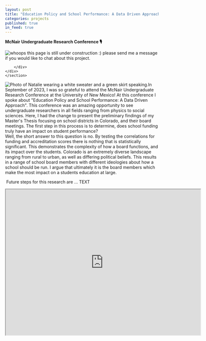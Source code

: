 ```yaml
---
layout: post
title: "Education Policy and School Performance: A Data Driven Approach"
categories: projects
published: true
in_feed: true
---
```

__McNair Undergraduate Research Conference 🎙️__

<section>
	<div class="box alt">
		<div class="row gtr-50 gtr-uniform">
			<div class="col-12"><span class="image fit"><img src="https://drive.google.com/uc?export-download&id=1ebl0QNdivCnuVAm75HN0Z4exAgAQ1tWR" alt="whoops this page is still under construction :) please send me a message if you would like to chat about this project." /></span></div>
			
		</div>
	</div>
	</section>

<section>
		<p><span class="image left"><img src="https://drive.google.com/uc?export-download&id=1s46aqTn7GdDqwKJph_3WXgw5gsjR4a1s" alt="Photo of Natalie wearing a white sweater and a green skirt speaking." /></span>In September of 2023, I was so grateful to attend the McNair Undergraduate Research Conference at the University of New Mexico! At this conference I spoke about "Education Policy and School Performance: A Data Driven Approach". This conference was an amazing opportunity to see undergraduate researchers in all fields ranging from physics to social sciences. Here, I had the change to present the preliminary findings of my Master's Thesis focusing on school districts in Colorado, and their board meetings. The first step in this process is to determine, does school funding truly have an impact on student performance? <br> Well, the short answer to this question is no. By testing the correlations for funding and accreditation scores there is nothing that is statistically significant. This demonstrates the complexity of how a board functions, and its impact over the students. Colorado is an extremely diverse landscape ranging from rural to urban, as well as differing political beliefs. This results in a range of school board members with different ideologies about how a school should be run. I argue that ultimately it is the board members which make the most impact on a students education at large.</p>
		<p><span class="image right"><img src="https://drive.google.com/uc?export-download&id=1mwPlkB3UtRYwtqaTkFgPhUXywWdVzO_R" alt="" /></span> Future steps for this research are ... TEXT</p>
	</section>

</section>

<iframe src="https://drive.google.com/file/d/1QCKoOoH7F-wZS3STI6_bH_7mSF5F2Zya/preview" width="640" height="480" allow="autoplay"></iframe>

